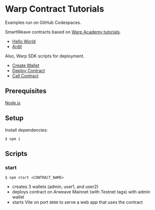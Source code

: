 # Warp Contract Tutorials

Examples run on GitHub Codespaces.

SmartWeave contracts based on [Warp Academy tutorials](https://academy.warp.cc/tutorials/ardit/introduction/intro).

- [Hello World](hello-world/contract.js)
- [Ardit](ardit/contract.js)

Also, Warp SDK scripts for deployment.

- [Create Wallet](scripts/create-wallet.js)
- [Deploy Contract](scripts/deploy-contract.js)
- [Call Contract](scripts/call-contract.js)

## Prerequisites

[Node.js](https://nodejs.org/en)

## Setup

Install dependencies:

    $ npm i

## Scripts

### start

    $ npm start <CONTRACT_NAME>

- creates 3 wallets (admin, user1, and user2)
- deploys contract on Arweave Mainnet (with Testnet tags) with admin wallet
- starts Vite on port `8080` to serve a web app that uses the contract
